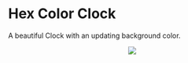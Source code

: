 # Hex Color Clock
A beautiful Clock with an updating background color.

<div style="text-align:center"><img src ="https://cloud.githubusercontent.com/assets/18582452/26277430/7cc99b84-3d87-11e7-9fe3-63ebe8bb6b2c.png" /></div>
